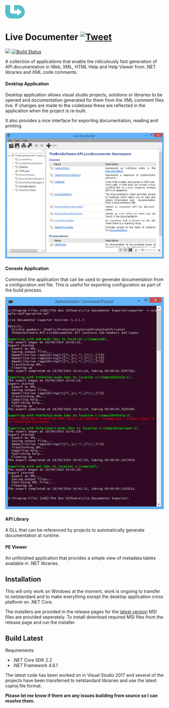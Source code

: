 ![Live Documenter](/readme/images/logo.png)

# Live Documenter [![Tweet](https://img.shields.io/twitter/url/http/shields.io.svg?style=social)](https://twitter.com/intent/tweet?text=Check%20out%20Live%20Documenter%20on%20GitHub.%20.NET%20documentation%20generator&url=https://github.com/barry-jones/live-documenter&hashtags=.net,xml_comments,documentation,generator,developers,livedocumenter)

[![](https://img.shields.io/github/release/barry-jones/live-documenter.svg)](https://github.com/barry-jones/live-documenter/releases/tag/v2.0.5)
[![Build Status](https://dev.azure.com/barryjones78/livedocumenter/_apis/build/status/barry-jones.live-documenter?branchName=master)](https://dev.azure.com/barryjones78/livedocumenter/_build/latest?definitionId=1?branchName=master)

A collection of applications that enable the ridiculously fast generation of API documentation in Web, XML, HTML Help and Help Viewer from .NET libraries and XML code comments.

#### Desktop Application
Desktop application allows visual studio projects, solutions or libraries to be opened and documentation
generated for them from the XML comment files live. If changes are made to the codebase these are reflected
in the application when the project is re-built.

It also provides a nice interface for exporting documentation, reading and printing.

![Live Documenter](/readme/images/ld-open-docs.png)

#### Console Application
Command line application that can be used to generate documentation from a configuration xml file. This is 
useful for exporting configuration as part of the build process.

![Live Documenter](/readme/images/command-line-output.png)

#### API Library
A DLL that can be referenced by projects to automatically generate documentation at runtime.

#### PE Viewer
An unfinished application that provides a simple view of metadata tables available in .NET libraries.

## Installation
This will only work on Windows at the moment, work is ongoing to transfer to netstandard and to make everything except the desktop application cross platform on .NET Core.

The installers are provided in the release pages for the [latest version](https://github.com/barry-jones/live-documenter/releases) MSI files are provided seperately. To install download required MSI files from the release page and run the installer.

## Build Latest

Requirements
-  .NET Core SDK 2.2
-  .NET Framework 4.6.1

The latest code has been worked on in Visual Studio 2017 and several of the projects have been transferred to netstandard libraries and use the latest csproj file format.

__Please let me know if there are any issues building from source so I can resolve them.__
